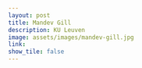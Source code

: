 ```yaml
---
layout: post
title: Mandev Gill
description: KU Leuven
image: assets/images/mandev-gill.jpg
link: 
show_tile: false
---
```

